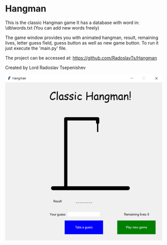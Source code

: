 # Hangman

This is the classic Hangman game
It has a database with word in: \db\words.txt (You can add new words freely)

The game window provides you with animated hangman, result, remaining lives, letter guess field, guess button as well as new game button.
To run it just execute the 'main.py' file.

The project can be accessed at: https://github.com/RadoslavTs/Hangman

Created by Lord Radoslav Tsepenishev

![ScreenShot](images\Capture.PNG)